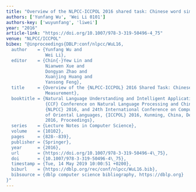 ```yaml
---
title: "Overview of the NLPCC-ICCPOL 2016 shared task: Chinese word similarity measurement"
authors: ['Yunfang Wu', 'Wei Li 0101']
authors-key: ['wuyunfang', 'liwei']
year: "2016"
article-link: "https://doi.org/10.1007/978-3-319-50496-4_75"
venue: "NLPCC/ICCPOL"
bibex: "@inproceedings{DBLP:conf/nlpcc/WuL16,
  author    = {Yunfang Wu and
               Wei Li},
  editor    = {Chin{-}Yew Lin and
               Nianwen Xue and
               Dongyan Zhao and
               Xuanjing Huang and
               Yansong Feng},
  title     = {Overview of the {NLPCC-ICCPOL} 2016 Shared Task: Chinese Word Similarity
               Measurement},
  booktitle = {Natural Language Understanding and Intelligent Applications - 5th
               {CCF} Conference on Natural Language Processing and Chinese Computing,
               {NLPCC} 2016, and 24th International Conference on Computer Processing
               of Oriental Languages, {ICCPOL} 2016, Kunming, China, December 2-6,
               2016, Proceedings},
  series    = {Lecture Notes in Computer Science},
  volume    = {10102},
  pages     = {828--839},
  publisher = {Springer},
  year      = {2016},
  url       = {https://doi.org/10.1007/978-3-319-50496-4\_75},
  doi       = {10.1007/978-3-319-50496-4\_75},
  timestamp = {Tue, 14 May 2019 10:00:51 +0200},
  biburl    = {https://dblp.org/rec/conf/nlpcc/WuL16.bib},
  bibsource = {dblp computer science bibliography, https://dblp.org}
}"
---
```

